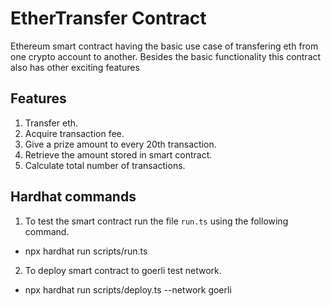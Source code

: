 # EtherTransfer Contract
Ethereum smart contract having the basic use case of transfering eth from one crypto account to another. Besides the basic functionality this contract also has other exciting features

## Features
1. Transfer eth.
2. Acquire transaction fee.
3. Give a prize amount to every 20th transaction.
4. Retrieve the amount stored in smart contract.
5. Calculate total number of transactions.

## Hardhat commands
1. To test the smart contract run the file `run.ts` using the following command.
- npx hardhat run scripts/run.ts
2. To deploy smart contract to goerli test network.
- npx hardhat run scripts/deploy.ts --network goerli